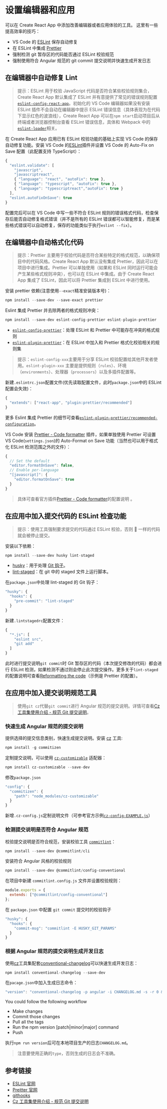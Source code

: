 # 设置编辑器和应用

可以在 Create React App 中添加改善编辑器或者应用体验的工具。 这里有一些提高效率的技巧：

- VS Code 的 [ESLint](https://eslint.org/) 保存自动修复
- 在 ESLint 中集成 [Prettier](https://prettier.io/)
- 强制检测 git 暂存区的代码能否通过 ESLint 校验规范
- 强制使用符合 Angular 规范的 git commit 提交说明并快速生成开发日志

## 在编辑器中自动修复 Lint

> 提示：ESLint 用于校验 JavaScript 代码是否符合某些校验规则集合，Create React App 默认集成了 ESLint 并有意提供了常见的错误规则配置[`eslint-config-react-app`](https://www.npmjs.com/package/eslint-config-react-app)。初始化的 VS Code 编辑器如果没有安装 ESLint 插件不会自动在编辑器中提示 ESLint 错误信息（具体表现为在代码下显示红色的波浪线），Create React App 可以在`npm start`启动项目后从终端或者浏览器控制台查看 ESLint 错误信息，具体和 Webpack 中的[`eslint-loader`](https://github.com/webpack-contrib/eslint-loader)相关。

在 Create React App 应用已有 ESLint 校验功能的基础上实现 VS Code 的保存自动修复功能。安装 VS Code 的[ESLint](https://marketplace.visualstudio.com/items?itemName=dbaeumer.vscode-eslint)插件并设置 VS Code 的 Auto-Fix on Save 配置（此配置支持 TypeScript）：

```javascript
{
  "eslint.validate": [
    "javascript",
    "javascriptreact",
    { "language": "react", "autoFix": true },
    { "language": "typescript", "autoFix": true },
    { "language": "typescriptreact","autoFix": true }
  ],
  "eslint.autoFixOnSave": true
}
```

配置完后可以在 VS Code 中写一些不符合 ESLint 规则的错误格式代码，检查保存后能否自动修复格式错误（并不是所有的 ESLint 错误都可以智能修复，而是某些格式错误可以自动修复，保存的功能类似于执行`eslint --fix`）。

## 在编辑器中自动格式化代码

> 提示：Prettier 主要用于校验代码是否符合某些特定的格式规范，以确保项目中的代码风格。Create React App 默认没有集成 Prettier，因此可以在项目中进行集成。Prettier 可以单独使用（如果和 ESLint 同时运行可能会产生某些格式规则冲突），也可以在 ESLint 中集成。由于 Create React App 集成了 ESLint，因此可以将 Prettier 集成到 ESLint 中进行使用。

安装 prettier 依赖(注意使用`--exact`精准安装版本号)：

```javascript
npm install --save-dev --save-exact prettier
```

Eslint 集成 Prettier 并去除两者的格式规则冲突：

```javascript
npm install --save-dev eslint-config-prettier eslint-plugin-prettier
```

- [`eslint-config-prettier`](https://github.com/prettier/eslint-config-prettier)：处理 ESLint 和 Prettier 中可能存在冲突的格式规则
- [`eslint-plugin-prettier`](https://github.com/prettier/eslint-plugin-prettier)：在 ESLint 中加入和 Prettier 格式化校验相关的规则集

> 提示：`eslint-config-xxx`主要用于分享 ESLint 校验配置给其他开发者使用。`eslint-plugin-xxx` 主要是提供规则（`rules`）、环境（`environments`）、处理器（`processors`）以及多插件配置等。

新建`.eslintrc.json`配置文件(优先读取配置文件，此时`package.json`中的 ESLint 配置会失效)：

```javascript
{
  "extends": ["react-app", "plugin:prettier/recommended"]
}
```

更多 Eslint 集成 Prettier 的细节可查看[`eslint-plugin-prettier/recommended-configuration`](https://github.com/prettier/eslint-plugin-prettier#recommended-configuration)。

VS Code 安装 [Prettier - Code formatter](https://marketplace.visualstudio.com/items?itemName=esbenp.prettier-vscode) 插件，如果单独使用 Prettier 可设置 VS Code(`settings.json`)的 Auto-Format on Save 功能（当然也可以用于格式化 ESLint 检测范围之外的文件）：

```javascript
{
  // Set the default
  "editor.formatOnSave": false,
  // Enable per-language
  "[javascript]": {
    "editor.formatOnSave": true
  }
}
```

> 具体可查看官方插件[Prettier - Code formatter](https://marketplace.visualstudio.com/items?itemName=esbenp.prettier-vscode)的配置说明 。

## 在应用中加入提交代码的 ESLint 检查功能

> 提示：使用工具强制要求提交的代码通过 ESLint 校验，否则 💩 一样的代码就会被停止提交。

安装以下依赖：

```javascript
npm install --save-dev husky lint-staged
```

- [husky](https://github.com/typicode/husky)：用于处理 [Git 钩子](https://git-scm.com/docs/githooks)。
- [lint-staged](https://github.com/okonet/lint-staged)：在 git 中的 staged 文件上运行脚本。

在`package.json`中处理 lint-staged 的 Git 钩子：

```javascript
"husky": {
  "hooks": {
    "pre-commit": "lint-staged"
  }
}
```

新建`.lintstagedrc`配置文件：

```javascript
{
  "*.js": [
    "eslint src",
    "git add"
  ]
}
```

此时进行提交说明`git commit`时 Git 暂存区的代码（本次提交修改的代码）都会进行 ESLint 检测，如果检测不通过则会停止此次提交操作。更多关于`lint-staged`的配置说明可查看[Reformatting the code](https://github.com/okonet/lint-staged#reformatting-the-code)（示例是 Prettier 的配置）。

## 在应用中加入提交说明规范工具

> 使用`git cz`代替`git commit`进行 Angular 规范的提交说明。详情可查看[Cz 工具集使用介绍 - 规范 Git 提交说明](https://juejin.im/post/5cc4694a6fb9a03238106eb9)。

### 快速生成 Angular 规范的提交说明

提供选择的提交信息类别，快速生成提交说明。安装 [cz](https://github.com/commitizen/cz-cli) 工具:

```javascript
npm install -g commitizen
```

定制提交说明，可以使用 [`cz-customizable`](https://github.com/leonardoanalista/cz-customizable) 适配器：

```javascript
npm install cz-customizable --save-dev
```

修改`package.json`

```javascript
"config": {
  "commitizen": {
    "path": "node_modules/cz-customizable"
  }
}
```

新增`.cz-config.js`定制说明文件（可参考官方示例[`cz-config-EXAMPLE.js`](https://github.com/leonardoanalista/cz-customizable/blob/master/cz-config-EXAMPLE.js)）

### 检测提交说明是否符合 Angular 规范

校验提交说明是否符合规范，安装校验工具 [`commitlint`](https://github.com/conventional-changelog/commitlint)：

```javascript
npm install --save-dev @commitlint/cli
```

安装符合 Angular 风格的校验规则

```javascript
npm install --save-dev @commitlint/config-conventional
```

在项目中新建 `commitlint.config.js` 文件并设置校验规则：

```javascript
module.exports = {
  extends: ["@commitlint/config-conventional"]
};
```

在 `package.json` 中配置 `git commit` 提交时的校验钩子

```javascript
"husky": {
  "hooks": {
    "commit-msg": "commitlint -E HUSKY_GIT_PARAMS"
  }
}
```

### 根据 Angular 规范的提交说明生成开发日志

使用[cz](https://github.com/commitizen/cz-cli)工具集配套[conventional-changelog](https://github.com/conventional-changelog/conventional-changelog/tree/master/packages/conventional-changelog)可以快速生成开发日志：

```javascript
npm install conventional-changelog --save-dev
```

在`pacage.json`中加入生成日志命令：

```javascript
"version": "conventional-changelog -p angular -i CHANGELOG.md -s -r 0 && git add CHANGELOG.md"
```

You could follow the following workflow

- Make changes
- Commit those changes
- Pull all the tags
- Run the npm version [patch|minor|major] command
- Push

执行`npm run version`后可在本地项目生产的日志`CHANGELOG.md`。

> 注意要使用正确的`type`，否则生成的日志会不准确。

## 参考链接

- [ESLint 官网](https://eslint.org/)
- [Preitter 官网](https://prettier.io/)
- [githooks](https://git-scm.com/docs/githooks)
- [Cz 工具集使用介绍 - 规范 Git 提交说明](https://juejin.im/post/5cc4694a6fb9a03238106eb9)
